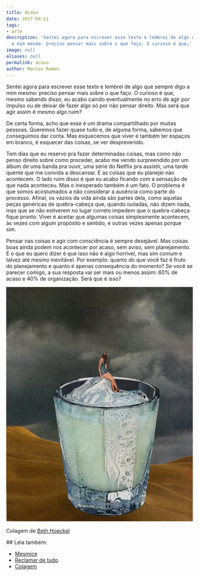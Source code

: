 ```yaml
---
title: Acaso
date: 2017-04-11
tags:
- arte
description: 'Sentei agora para escrever esse texto e lembrei de algo que sempre digo
  a mim mesmo: preciso pensar mais sobre o que faço. O curioso é que…'
image: null
aliases: null
permalink: acaso
author: Marcos Ramon
---
```

Sentei agora para escrever esse texto e lembrei de algo que sempre digo a mim mesmo: preciso pensar mais sobre o que faço. O curioso é que, mesmo sabendo disso, eu acabo caindo eventualmente no erro de agir por impulso ou de deixar de fazer algo só por não pensar direito. Mas será que agir assim é mesmo algo ruim?

De certa forma, acho que esse é um drama compartilhado por muitas pessoas. Queremos fazer quase tudo e, de alguma forma, sabemos que conseguimos dar conta. Mas esquecemos que viver é também ter espaços em branco, é esquecer das coisas, se ver desprevenido.

Tem dias que eu reservo pra fazer determinadas coisas, mas como não penso direito sobre como proceder, acabo me vendo surpreendido por um álbum de uma banda pra ouvir, uma série do Netflix pra assistir, uma tarde quente que me convida a descansar. E as coisas que eu planejei não acontecem. O lado ruim disso é que eu acabo ficando com a sensação de que nada aconteceu. Mas o inesperado também é um fato. O problema é que somos acostumados a não considerar a ausência como parte do processo. Afinal, os vazios da vida ainda são partes dela, como aquelas peças genéricas de quebra-cabeça que, quando isoladas, não dizem nada, mas que se não estiverem no lugar correto impedem que o quebra-cabeça fique pronto. Viver é aceitar que algumas coisas simplesmente acontecem, às vezes com algum propósito e sentido, e outras vezes apenas porque sim.

Pensar nas coisas e agir com consciência é sempre desejável. Mas coisas boas ainda podem nos acontecer por acaso, sem aviso, sem planejamento. E o que eu quero dizer é que isso não é algo horrível, mas sim comum e talvez até mesmo inevitável. Por exemplo: quanto do que você faz é fruto do planejamento e quanto é apenas consequência do momento? Se você se parecer comigo, a sua resposta vai ser mais ou menos assim: 60% de acaso e 40% de organização. Será que é isso?

<img src="/assets/img/acaso-medium.jpeg">

Colagem de [Beth Hoeckel](http://bethhoeckel.com/)


<div class="leia-tambem" markdown="1">
## Leia também:

- <a href="/mesmice">Mesmice</a>
- <a href="/reclamar-de-tudo">Reclamar de tudo</a>
- <a href="/colagem">Colagem</a>
</div>